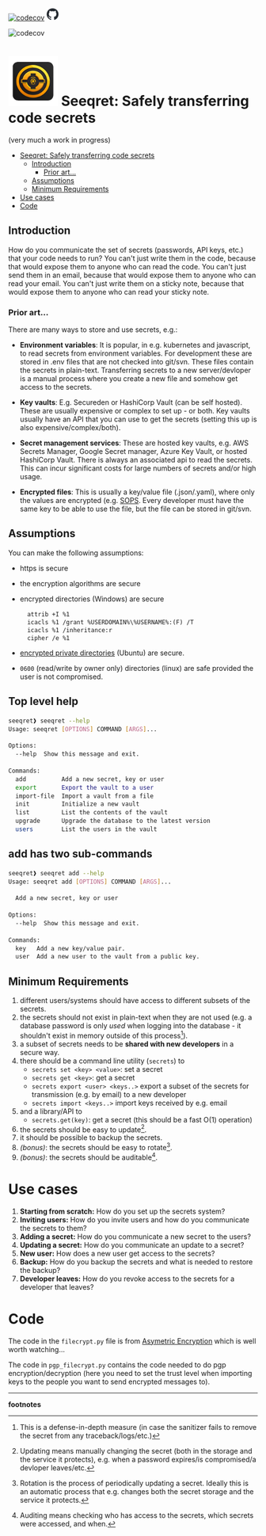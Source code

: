 

[![codecov](https://codecov.io/gh/thebjorn/seeqret/graph/badge.svg?token=5PQOZLTSYD)](https://codecov.io/gh/thebjorn/seeqret)
<a href="https://github.com/thebjorn/seeqret"><img src="github-mark/github-mark.png" width="25" height="25"></a>

![codecov](https://codecov.io/gh/thebjorn/seeqret/graphs/sunburst.svg?token=5PQOZLTSYD)

# <img src="seeqret-logo-256.png" width=100> Seeqret: Safely transferring code secrets
(very much a work in progress)


<!-- @import "[TOC]" {cmd="toc" depthFrom=1 depthTo=6 orderedList=false} -->

<!-- code_chunk_output -->

- [Seeqret: Safely transferring code secrets](#seeqret-safely-transferring-code-secrets)
  - [Introduction](#introduction)
    - [Prior art...](#prior-art)
  - [Assumptions](#assumptions)
  - [Minimum Requirements](#minimum-requirements)
- [Use cases](#use-cases)
- [Code](#code)

<!-- /code_chunk_output -->


## Introduction

How do you communicate the set of secrets (passwords, API keys, etc.) that your code needs to run? You can't just write them in the code, because that would expose them to anyone who can read the code. You can't just send them in an email, because that would expose them to anyone who can read your email. You can't just write them on a sticky note, because that would expose them to anyone who can read your sticky note.

### Prior art...

There are many ways to store and use secrets, e.g.:

- **Environment variables**: It is popular, in e.g. kubernetes and javascript, to read secrets from environment variables. For development these are stored in .env files that are not checked into git/svn. These files contain the secrets in plain-text. Transferring secrets to a new server/devloper is a manual process where you create a new file and somehow get access to the secrets.

- **Key vaults**: E.g. Secureden or HashiCorp Vault (can be self hosted). These are usually expensive or complex to set up - or both. Key vaults usually have an API that you can use to get the secrets (setting this up is also expensive/complex/both).

- **Secret management services**: These are hosted key vaults, e.g. AWS Secrets Manager, Google Secret manager, Azure Key Vault, or hosted HashiCorp Vault. There is always an associated api to read the secrets. This can incur significant costs for large numbers of secrets and/or high usage.

- **Encrypted files**: This is usually a key/value file (.json/.yaml), where only the values are encrypted (e.g. [SOPS](https://github.com/getsops/sops). Every developer must have the same key to be able to use the file, but the file can be stored in git/svn.

## Assumptions
You can make the following assumptions:

- https is secure
- the encryption algorithms are secure
- encrypted directories (Windows) are secure


        attrib +I %1
        icacls %1 /grant %USERDOMAIN%\%USERNAME%:(F) /T
        icacls %1 /inheritance:r
        cipher /e %1


- [encrypted private directories](https://help.ubuntu.com/community/EncryptedPrivateDirectory) (Ubuntu) are secure.
- `0600` (read/write by owner only) directories (linux) are safe provided the user is not compromised.

## Top level help
```bash
seeqret❱ seeqret --help
Usage: seeqret [OPTIONS] COMMAND [ARGS]...

Options:
  --help  Show this message and exit.

Commands:
  add          Add a new secret, key or user
  export       Export the vault to a user
  import-file  Import a vault from a file
  init         Initialize a new vault
  list         List the contents of the vault
  upgrade      Upgrade the database to the latest version
  users        List the users in the vault
```

## add has two sub-commands
```bash
seeqret❱ seeqret add --help                                                                                                                                                                              seeqret   
Usage: seeqret add [OPTIONS] COMMAND [ARGS]...

  Add a new secret, key or user

Options:
  --help  Show this message and exit.

Commands:
  key   Add a new key/value pair.
  user  Add a new user to the vault from a public key.
```


## Minimum Requirements
1. different users/systems should have access to different subsets of the secrets.
2. the secrets should not exist in plain-text when they are not used (e.g. a
   database password is only _used_ when logging into the database - it shouldn't exist in memory outside of this process[^3]).
3. a subset of secrets needs to be **shared with new developers** in a secure way.
4. there should be a command line utility (`secrets`) to
   - `secrets set <key> <value>`: set a secret
   - `secrets get <key>`: get a secret
   - `secrets export <user> <keys..>` export a subset of the secrets for transmission (e.g. by email) to a new developer
   - `secrets import <keys..>` import keys received by e.g. email
5. and a library/API to
   - `secrets.get(key)`: get a secret (this should be a fast O(1) operation)
5. the secrets should be easy to update[^1].
6. it should be possible to backup the secrets.
7. _(bonus)_: the secrets should be easy to rotate[^2].
8. _(bonus)_: the secrets should be auditable[^4].

# Use cases

1. **Starting from scratch:** How do you set up the secrets system?
2. **Inviting users:** How do you invite users and how do you communicate the secrets to them?
3. **Adding a secret:** How do you communicate a new secret to the users?
4. **Updating a secret:** How do you communicate an update to a secret?
5. **New user:** How does a new user get access to the secrets?
6. **Backup:** How do you backup the secrets and what is needed to restore the backup?
7. **Developer leaves:** How do you revoke access to the secrets for a developer that leaves?


# Code
The code in the `filecrypt.py` file is from [Asymetric Encryption](https://www.youtube.com/watch?v=bd5nsMscPo0) which is well worth watching...

The code in `pgp_filecrypt.py` contains the code needed to do pgp encryption/decryption (here you need to set the trust level when importing keys to the people you want to send encrypted messages to).

---
**footnotes**

[^1]: Updating means manually changing the secret (both in the storage and the service it protects), e.g. when a password expires/is compromised/a devloper leaves/etc.

[^2]: Rotation is the process of periodically updating a secret. Ideally this
is an automatic process that e.g. changes both the secret storage and the
service it protects.

[^3]: This is a defense-in-depth measure (in case the sanitizer fails to remove the secret from any traceback/logs/etc.)

[^4]: Auditing means checking who has access to the secrets, which secrets were accessed, and when.
